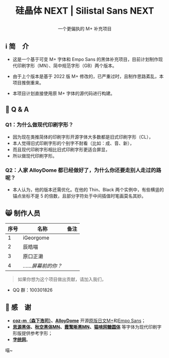 # <p align="center">硅晶体 NEXT | Silistal Sans NEXT</p>

<p align="center">一个更偏执的 M+ 补充项目</p>

## ℹ️ 简　介

* 这是一个基于可变 M+ 字体和 Empo Sans 的黑体补充项目，目前计划制作现代印刷字形（MN）、简中规范字形（GB）两个版本。

* 由于上个版本是基于 2022 版 M+ 修改的，已严重过时，且制作思路紊乱，本项目推倒重来。

* 本项目计划直接使用原 M+ 字体的源代码进行构建。

## 🤔 Q & A

### Q1：为什么做现代印刷字形？

* 因为现在类推简体的印刷字形开源字体大多数都是旧式印刷字形（CL），
* 本人觉得旧式印刷字形的个别字不耐看（比如：成、音、新），
* 而且现代印刷字形相比旧式印刷字形更适合屏显，
* 所以做现代印刷字形​。

### Q2：人家 AlloyDome 都已经做好了，为什么你还要走别人走过的路呢？

* 本人认为，他的版本还需优化。在他的 Thin、Black 两个实例中，有些横竖的锚点坐标不是 5 的倍数，且部分字符处于中间插值时笔画莫名其妙。

## 😸 制作人员

|序号|名称|备注|
|---|---|---|
|1|iGeorgome||
|2|辰皓喵||
|3|原口正濑||
|4|*……屏幕前的你？*||

> 如果你想为这个项目做出贡献，请加入我们，

* QQ 群：100301826

## 🩵 感　谢

* **[coz-m（森下浩司）](https://github.com/coz-m)、[AlloyDome](https://github.com/AlloyDome)** 开源[原版日文M+](https://github.com/coz-m/MPLUS_FONTS)和[Empo Sans](https://github.com/AlloyDome/Empo-Sans)；
* **[思源黑体](https://github.com/adobe-fonts/source-han-sans)、[秋空黑体MN](https://github.com/ChiuMing-Neko/ChiuKongGothic)、[霞鹜晰黑MN](https://github.com/lxgw/LxgwXiHei)、[猫啃网糖圆体](https://github.com/NightFurySL2001/TangYuan-font)** 等字体为现代印刷字形版提供参考字形；
* **[字统网](https://zi.tools/)**。

喵~